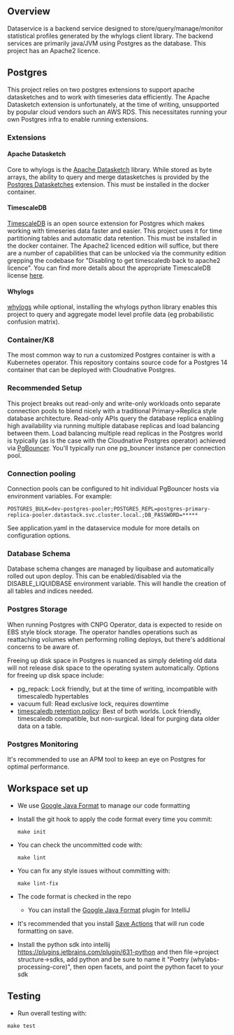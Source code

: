 ## Overview

Dataservice is a backend service designed to store/query/manage/monitor statistical profiles generated by the whylogs client library. The backend services
are primarily java/JVM using Postgres as the database. This project has an Apache2 licence.

## Postgres

This project relies on two postgres extensions to support apache datasketches and to work with timeseries data efficiently. The
Apache Datasketch extension is unfortunately, at the time of writing, unsupported by popular cloud vendors such an AWS RDS. This necessitates running
your own Postgres infra to enable running extensions.

### Extensions

#### Apache Datasketch

Core to whylogs is the [Apache Datasketch](https://datasketches.apache.org/) library. While stored as byte arrays, the ability to
query and merge datasketches is provided by the [Postgres Datasketches](https://github.com/apache/datasketches-postgresql) extension. This
must be installed in the docker container. 

#### TimescaleDB

[TimescaleDB](www.timescale.com) is an open source extension for Postgres which makes working with timeseries data faster and easier. This
project uses it for time partitioning tables and automatic data retention. This must be installed in the docker container. The Apache2 licenced
edition will suffice, but there are a number of capabilities that can be unlocked via the community edition grepping the codebase for
"Disabling to get timescaledb back to apache2 licence". You can find more details about the appropriate TimescaleDB license [here](https://www.timescale.com/legal/licenses).

#### Whylogs

[whylogs](https://github.com/whylabs/whylogs) while optional, installing the whylogs python library enables this project to query and aggregate
model level profile data (eg probabilistic confusion matrix).

### Container/K8

The most common way to run a customized Postgres container is with a Kubernetes operator. This repository contains source code for a Postgres 14 container that can be deployed with Cloudnative Postgres.

### Recommended Setup

This project breaks out read-only and write-only workloads onto separate connection pools to blend nicely with a traditional Primary->Replica style
database architecture. Read-only APIs query the database replica enabling high availability via running multiple database replicas and load
balancing between them. Load balancing multiple read replicas in the Postgres world is typically (as is the case with the Cloudnative Postgres operator) achieved
via [PgBouncer](https://www.pgbouncer.org/). You'll typically run one pg_bouncer instance per connection pool.


### Connection pooling

Connection pools can be configured to hit individual PgBouncer hosts via environment variables. For example:

```
POSTGRES_BULK=dev-postgres-pooler;POSTGRES_REPL=postgres-primary-replica-pooler.datastack.svc.cluster.local.;DB_PASSWORD=*****
```

See application.yaml in the dataservice module for more details on configuration options.

### Database Schema

Database schema changes are managed by liquibase and automatically rolled out upon deploy. This can be enabled/disabled via the DISABLE_LIQUIDBASE environment variable. This
will handle the creation of all tables and indices needed.

### Postgres Storage

When running Postgres with CNPG Operator, data is expected to reside on EBS style block storage. The
operator handles operations such as reattaching volumes when performing rolling deploys, but there's additional concerns
to be aware of.

Freeing up disk space in Postgres is nuanced as simply deleting old data will not release disk space to the operating
system automatically. Options for freeing up disk space include:

* pg_repack: Lock friendly, but at the time of writing, incompatible with timescaledb hypertables
* vacuum full: Read exclusive lock, requires downtime
* [timescaledb retention policy](https://docs.timescale.com/use-timescale/latest/data-retention/create-a-retention-policy/): Best of both worlds. Lock friendly, timescaledb compatible, but non-surgical. Ideal for purging data older data on a table.

### Postgres Monitoring

It's recommended to use an APM tool to keep an eye on Postgres for optimal performance.

## Workspace set up

* We use [Google Java Format](https://github.com/google/google-java-format) to manage our code
  formatting

* Install the git hook to apply the code format every time you commit:
  ```
  make init
  ```

* You can check the uncommitted code with:
  ```
  make lint
  ```

* You can fix any style issues without committing with:
  ```
  make lint-fix
  ```

* The code format is checked in the repo
    * You can install
      the [Google Java Format](https://plugins.jetbrains.com/plugin/8527-google-java-format)
      plugin for IntelliJ
* It's recommended that you
  install [Save Actions](https://plugins.jetbrains.com/plugin/7642-save-actions/)
  that will run code formatting on save.
* Install the python sdk into intellij https://plugins.jetbrains.com/plugin/631-python and then file->project structure->sdks, add python and be sure to name it "Poetry (whylabs-processing-core)", then open facets, and point the python facet to your sdk


## Testing

* Run overall testing with:

```
make test
```